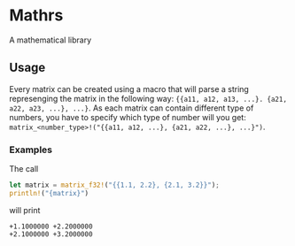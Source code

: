 # Mathrs

A mathematical library

## Usage

Every matrix can be created using a macro that will parse a string represenging the matrix in the following way: `{{a11, a12, a13, ...}. {a21, a22, a23, ...}, ...}`. As each matrix can contain different type of numbers, you have to specify which type of number will you get: `matrix_<number_type>!("{{a11, a12, ...}, {a21, a22, ...}, ...}")`.

### Examples

The call

```rust
let matrix = matrix_f32!("{{1.1, 2.2}, {2.1, 3.2}}");
println!("{matrix}")
```

will print

```asdf
+1.1000000 +2.2000000
+2.1000000 +3.2000000
```
